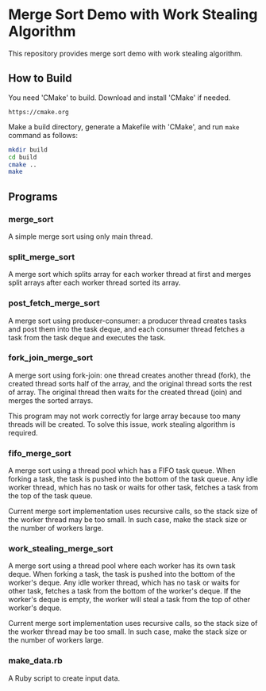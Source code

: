 # Merge Sort Demo with Work Stealing Algorithm

This repository provides merge sort demo with work stealing algorithm.

## How to Build

You need 'CMake' to build.
Download and install 'CMake' if needed.

    https://cmake.org

Make a build directory, generate a Makefile with 'CMake', and run 
`make` command as follows:

```sh
mkdir build
cd build
cmake ..
make
```

## Programs

### merge_sort

A simple merge sort using only main thread.

### split_merge_sort

A merge sort which splits array for each worker thread at first 
and merges split arrays after each worker thread sorted its array.

### post_fetch_merge_sort

A merge sort using producer-consumer: a producer thread creates tasks 
and post them into the task deque, and each consumer thread fetches 
a task from the task deque and executes the task.

### fork_join_merge_sort

A merge sort using fork-join: one thread creates another thread (fork), 
the created thread sorts half of the array, and the original thread 
sorts the rest of array.
The original thread then waits for the created thread (join) 
and merges the sorted arrays.

This program may not work correctly for large array because too many 
threads will be created.
To solve this issue, work stealing algorithm is required.

### fifo_merge_sort

A merge sort using a thread pool which has a FIFO task queue.
When forking a task, the task is pushed into the bottom of the task queue.
Any idle worker thread, which has no task or waits for other task, 
fetches a task from the top of the task queue.

Current merge sort implementation uses recursive calls, 
so the stack size of the worker thread may be too small.
In such case, make the stack size or the number of workers large.

### work_stealing_merge_sort

A merge sort using a thread pool where each worker has its own task deque.
When forking a task, the task is pushed into the bottom of the worker's deque.
Any idle worker thread, which has no task or waits for other task, 
fetches a task from the bottom of the worker's deque.
If the worker's deque is empty, the worker will steal a task from the top of 
other worker's deque.

Current merge sort implementation uses recursive calls, 
so the stack size of the worker thread may be too small.
In such case, make the stack size or the number of workers large.

### make_data.rb

A Ruby script to create input data.
